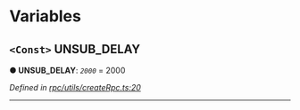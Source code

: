

# Variables

<a id="unsub_delay"></a>

## `<Const>` UNSUB_DELAY

**● UNSUB_DELAY**: *`2000`* = 2000

*Defined in [rpc/utils/createRpc.ts:20](https://github.com/paritytech/js-libs/blob/a0ca184/packages/light.js/src/rpc/utils/createRpc.ts#L20)*

___

